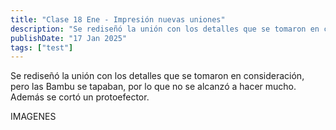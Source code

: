 ```yaml
---
title: "Clase 18 Ene - Impresión nuevas uniones"
description: "Se rediseñó la unión con los detalles que se tomaron en consideración, pero las Bambu se tapaban"
publishDate: "17 Jan 2025"
tags: ["test"]
---
```


Se rediseñó la unión con los detalles que se tomaron en consideración, pero las Bambu se tapaban, por lo que no se alcanzó a hacer mucho. Además se cortó un protoefector. 

IMAGENES
